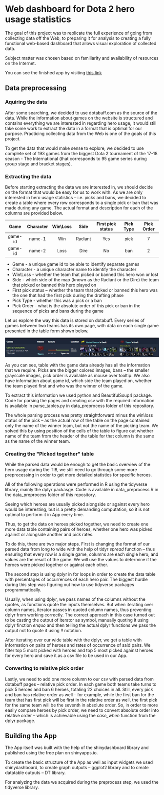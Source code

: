 # Web dashboard for Dota 2 hero usage statistics

The goal of this project was to replicate the full experience of going from collecting data off the Web, to preparing it for analysis to creating a fully functional web-based dashboard that allows visual exploration of collected data. 

Subject matter was chosen based on familiarity and availability of resources on the Internet. 

You can see the finished app by visiting [this link]( https://bnvl.shinyapps.io/shiny_dota_dashboard/)

## Data preprocessing

### Aquiring the data

After some searching, we decided to use dotabuff.com as the source of the data. While the information about games on the website is structured and contains everything we are interested in regarding hero usage, it would still take some work to extract the data in a format that is optimal for our purpose. Practicing collecting data from the Web is one of the goals of this project.

To get the data that would make sense to explore, we decided to use complete set of 193 games from the biggest Dota 2 tournament of the 17-18 season - The International (that corresponds to 95 game series during group stage and bracket stages).

### Extracting the data

Before starting extracting the data we are interested in, we should decide on the format that would be easy for us to work with. As we are only interested in hero usage statistics – i.e. picks and bans, we decided to create a table where every row corresponds to a single pick or ban that was made during any game. The actual format and description for each of the columns are provided below.

| Game    | Character | Win\Loss | Side    | First pick status | Pick Type | Pick Order |
|:-------:|:---------:|:--------:|:-------:|:-----------------:|:---------:|:----------:|
| game-id | name-1    |   Win    | Radiant | Yes               | pick      | 7          |
| game-id | name-2    |   Loss   |   Dire  | No                | ban       | 2          |

  * Game - a unique game id to be able to identify separate games
  * Character - a unique character name to identify the character
  * Win\Loss - whether the team that picked or banned this hero won or lost
  * Side - which side of the map (known as the Radiant or the Dire) the team that picked or banned this hero played on
  * First pick status – whether the team that picked or banned this hero was the one that had the first pick during the drafting phase
  * Pick Type - whether this was a pick or a ban
  * Pick Order - what is the absolute order of this pick or ban in the sequence of picks and bans during the game

Let us explore the way this data is stored on dotabuff. Every series of games between two teams has its own page, with data on each single game presented in the table form shown below.

![alt text](https://github.com/bnvl/shiny_dota_dashboard/blob/master/misc/page_sample.JPG "dotabuff game information")

As you can see, table with the game data already has all the information that we require. Picks are the bigger colored images, bans – the smaller grayscale images, pick order is available as mouse over tooltip. We also have information about game id, which side the team played on, whether the team played first and who was the winner of the game. 

To extract this information we used python and BeautifulSoup4 package. Code for parsing the pages and creating csv with the required information is available in parse_tables.py in data_preprocess folder of this repository.

The whole parsing process was pretty straightforward minus the win\loss status of the pick – as the actual row of the table on the page contained only the name of the winner team, but not the name of the picking team. We solved this by using position of the cells of the table to figure out whether name of the team from the header of the table for that column is the same as the name of the winner team.

### Creating the "Picked together" table

While the parsed data would be enough to get the basic overview of the hero usage during the TI8, we still need to go through some more preprocessing in order to get more detailed statistics for specific heroes. 

All of the following operations were performed in R using the tidyverse library, mainly the dplyr packasge. Code is available in data_preprocess.R in the data_preprocess folder of this repository.

Seeing which heroes are usually picked alongside or against every  hero would be interesting, but is a pretty demanding computation, so it is not optimal to perform it in App every time. 

Thus, to get the data on heroes picked together, we need to create one more data table containing pairs of heroes, whether one hero was picked against or alongside another and pick rates.

To do this, there are two major steps. First is changing the format of our parsed data from long to wide with the help of tidyr *spread* function – thus ensuring that every row is a single game, columns are each single hero, and values are the result of the game. We will use the values to determine if the heroes were picked together or against each other.

The second step is using dplyr in for loops in order to create the data table with percentages of occurrences of each hero pair. The biggest hurdle during this step was figuring out how to use tidyverse packages programmatically.

Usually, when using dplyr, we pass names of the columns without the quotes, as functions quote the inputs themselves. But when iterating over column names, iterator passes in quoted column names, thus preventing dplyr from working correctly. The correct approach in this case turned out to be casting the output of iterator as symbol, manually quoting it using dplyr finction *enquo* and then telling the actual dplyr functions we pass the output not to quote it using !! notation.

After iterating over our wide table with the dplyr, we get a table with information on pairs of heroes and rates of occurrence of said pairs. We filter top 5 most picked with heroes and top 5 most picked against heroes for every hero and save it as a csv file to be used in our App.

### Converting to relative pick order

Lastly, we need to add one more column to our csv with parsed data from dotabuff pages – relative pick order. In each game both teams take turns to pick 5 heroes and ban 6 heroes, totaling 22 choices in all. Still, every pick and ban has relative order as well – for example, while the first ban for the team that has first pick will be first in the relative order as well, the first pick for the same team will be the seventh in absolute order. So, in order to more easily compare heroes by pick order, we need to convert absolute order into relative order – which is achievable using the *case_when* function from the dplyr package.


## Building the App

The App itself was built with the help of the shinydashboard library and published using the free plan on shinyapps.io.

To create the basic structure of the App as well as input widgets we used shinydashboard, to create graph outputs – ggplot2 library and to create datatable outputs – DT library.

For analyzing the data we acquired during the preprocess step, we used the tidyverse library. 
